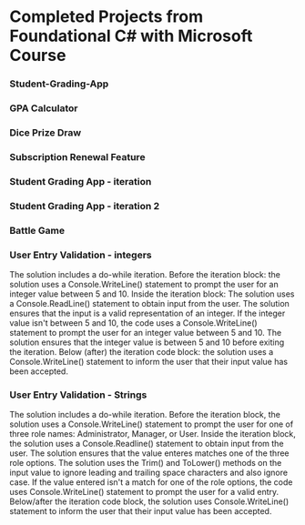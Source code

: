 # Completed Projects from Foundational C# with Microsoft Course

### Student-Grading-App
### GPA Calculator
### Dice Prize Draw
### Subscription Renewal Feature
### Student Grading App - iteration
### Student Grading App - iteration 2
### Battle Game
### User Entry Validation - integers
The solution includes a do-while iteration.
Before the iteration block: the solution uses a Console.WriteLine() statement to prompt the user for an integer value between 5 and 10.
Inside the iteration block: The solution uses a Console.ReadLine() statement to obtain input from the user. The solution ensures that the input is a valid representation of an integer. If the integer value isn't between 5 and 10, the code uses a Console.WriteLine() statement to prompt the user for an integer value between 5 and 10. The solution ensures that the integer value is between 5 and 10 before exiting the iteration.
Below (after) the iteration code block: the solution uses a Console.WriteLine() statement to inform the user that their input value has been accepted.
### User Entry Validation - Strings
The solution includes a do-while iteration.
Before the iteration block, the solution uses a Console.WriteLine() statement to prompt the user for one of three role names: Administrator, Manager, or User.
Inside the iteration block, the solution uses a Console.Readline() statement to obtain input from the user. The solution ensures that the value enteres matches one of the three role options. The solution uses the Trim() and ToLower() methods on the input value to ignore leading and trailing space characters and also ignore case. If the value entered isn't a match for one of the role options, the code uses Console.WriteLine() statement to prompt the user for a valid entry.
Below/after the iteration code block, the solution uses Console.WriteLine() statement to inform the user that their input value has been accepted.
